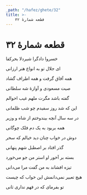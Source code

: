 ```yaml
---
_path: "/hafez/ghete/32"
title: >-
    قطعه شمارهٔ ۳۲
---
```

# قطعه شمارهٔ ۳۲

<div class="b" id="bn1"><div class="m1"><p>خسروا دادگرا شیردلا بحرکفا</p></div>
<div class="m2"><p>ای جلال تو به انواع هنر ارزانی</p></div></div>
<div class="b" id="bn2"><div class="m1"><p>همه آفاق گرفت و همه اطراف گشاد</p></div>
<div class="m2"><p>صیت مسعودی و آوازهٔ شه سلطانی</p></div></div>
<div class="b" id="bn3"><div class="m1"><p>گفته باشد مگرت ملهم غیب احوالم</p></div>
<div class="m2"><p>این که شد روز سفیدم چو شب ظلمانی</p></div></div>
<div class="b" id="bn4"><div class="m1"><p>در سه سال آنچه بیندوختم از شاه و وزیر</p></div>
<div class="m2"><p>همه بربود به یک دم فلک چوگانی</p></div></div>
<div class="b" id="bn5"><div class="m1"><p>دوش در خواب چنان دید خیالم که سحر</p></div>
<div class="m2"><p>گذر افتاد بر اصطبل شهم پنهانی</p></div></div>
<div class="b" id="bn6"><div class="m1"><p>بسته بر آخور او استر من جو می‌خورد</p></div>
<div class="m2"><p>تیزه افشاند به من گفت مرا می‌دانی</p></div></div>
<div class="b" id="bn7"><div class="m1"><p>هیچ تعبیر نمی‌دانمش این خواب که چیست</p></div>
<div class="m2"><p>تو بفرمای که در فهم نداری ثانی</p></div></div>
